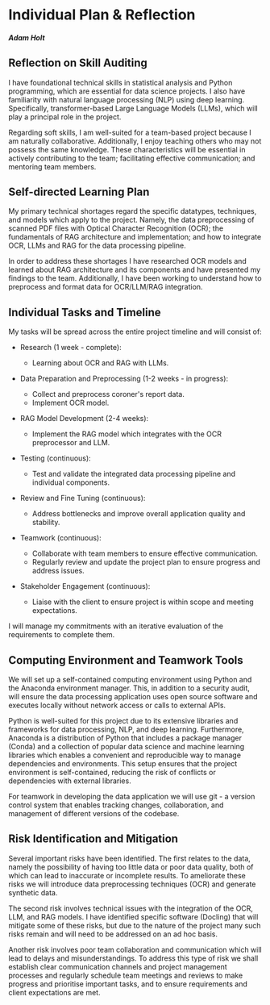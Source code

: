 # Individual Plan & Reflection 
#### _Adam Holt_


## Reflection on Skill Auditing

I have foundational technical skills in statistical analysis and Python programming, which are essential for data science projects. I also have familiarity with natural language processing (NLP) using deep learning. Specifically, transformer-based Large Language Models (LLMs), which will play a principal role in the project.

Regarding soft skills, I am well-suited for a team-based project because I am naturally collaborative. Additionally, I enjoy teaching others who may not possess the same knowledge. These characteristics will be essential in actively contributing to the team; facilitating effective communication; and mentoring team members.


## Self-directed Learning Plan

My primary technical shortages regard the specific datatypes, techniques, and models which apply to the project. Namely, the data preprocessing of scanned PDF files with Optical Character Recognition (OCR); the fundamentals of RAG architecture and implementation; and how to integrate OCR, LLMs and RAG for the data processing pipeline.

In order to address these shortages I have researched OCR models and learned about RAG architecture and its components and have presented my findings to the team. Additionally, I have been working to understand how to preprocess and format data for OCR/LLM/RAG integration.


## Individual Tasks and Timeline

My tasks will be spread across the entire project timeline and will consist of:

- Research (1 week - complete):
  - Learning about OCR and RAG with LLMs.

- Data Preparation and Preprocessing (1-2 weeks - in progress):
  - Collect and preprocess coroner's report data.
  - Implement OCR model.
  


- RAG Model Development (2-4 weeks):
  -  Implement the RAG model which integrates with the OCR preprocessor and LLM.

- Testing (continuous):
  - Test and validate the integrated data processing pipeline and individual components.

- Review and Fine Tuning (continuous):
  - Address bottlenecks and improve overall application quality and stability.

- Teamwork (continuous):
  - Collaborate with team members to ensure effective communication.
  - Regularly review and update the project plan to ensure progress and address issues.

- Stakeholder Engagement (continuous):
  - Liaise with the client to ensure project is within scope and meeting expectations.


I will manage my commitments with an iterative evaluation of the requirements to complete them.


## Computing Environment and Teamwork Tools

We will set up a self-contained computing environment using Python and the Anaconda environment manager. This, in addition to a security audit, will ensure the data processing application uses open source software and executes locally without network access or calls to external APIs.

Python is well-suited for this project due to its extensive libraries and frameworks for data processing, NLP, and deep learning. Furthermore, Anaconda is a distribution of Python that includes a package manager (Conda) and a collection of popular data science and machine learning libraries which enables a convenient and reproducible way to manage dependencies and environments. This setup ensures that the project environment is self-contained, reducing the risk of conflicts or dependencies with external libraries.

For teamwork in developing the data application we will use git - a version control system that enables tracking changes, collaboration, and management of different versions of the codebase.


## Risk Identification and Mitigation

Several important risks have been identified. The first relates to the data, namely the possibility of having too little data or poor data quality, both of which can lead to inaccurate or incomplete results. To ameliorate these risks we will introduce data preprocessing techniques (OCR) and generate synthetic data.

The second risk involves technical issues with the integration of the OCR, LLM, and RAG models. I have identified specific software (Docling) that will mitigate some of these risks, but due to the nature of the project many such risks remain and will need to be addressed on an ad hoc basis.

Another risk involves poor team collaboration and communication which will lead to delays and misunderstandings. To address this type of risk we shall establish clear communication channels and project management processes and regularly schedule team meetings and reviews to make progress and prioritise important tasks, and to ensure requirements and client expectations are met.


